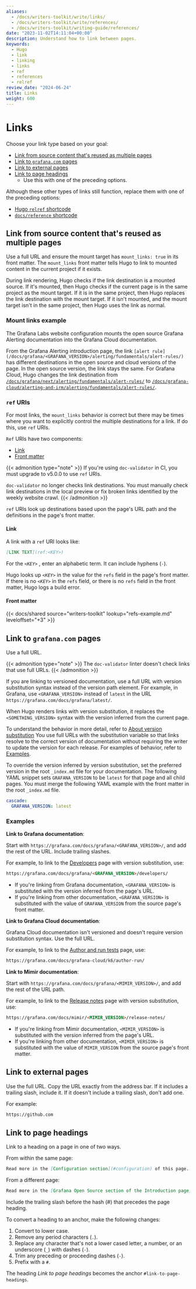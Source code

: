 ```yaml
---
aliases:
  - /docs/writers-toolkit/write/links/
  - /docs/writers-toolkit/write/references/
  - /docs/writers-toolkit/writing-guide/references/
date: "2023-11-02T14:11:04+00:00"
description: Understand how to link between pages.
keywords:
  - Hugo
  - link
  - linking
  - links
  - ref
  - references
  - relref
review_date: "2024-06-24"
title: Links
weight: 600
---
```


# Links

Choose your link type based on your goal:

- [Link from source content that's reused as multiple pages](#link-from-source-content-thats-reused-as-multiple-pages)
- [Link to `grafana.com` pages](#link-to-grafanacom-pages)
- [Link to external pages](#link-to-external-pages)
- [Link to page headings](#link-to-page-headings)
  - Use this with one of the preceding options.

Although these other types of links still function, replace them with one of the preceding options:

- [Hugo `relref` shortcode](https://grafana.com/docs/writers-toolkit/write/shortcodes/#relref)
- [`docs/reference` shortcode](https://grafana.com/docs/writers-toolkit/write/shortcodes/#docsreference)

## Link from source content that's reused as multiple pages

Use a full URL and ensure the mount target has `mount_links: true` in its front matter.
The `mount_links` front matter tells Hugo to link to mounted content in the current project if it exists.

During link rendering, Hugo checks if the link destination is a mounted source.
If it's mounted, then Hugo checks if the current page is in the same project as the mount target.
If it is in the same project, then Hugo replaces the link destination with the mount target.
If it isn't mounted, and the mount target isn't in the same project, then Hugo uses the link as normal.

### Mount links example

The Grafana Labs website configuration mounts the open source Grafana Alerting documentation into the Grafana Cloud documentation.

From the Grafana Alerting introduction page, the link `[alert rule](/docs/grafana/<GRAFANA_VERSION>/alerting/fundamentals/alert-rules/)` has different destinations in the open source and cloud versions of the page.
In the open source version, the link stays the same.
For Grafana Cloud, Hugo changes the link destination from [`/docs/grafana/next/alerting/fundamentals/alert-rules/`](/docs/grafana/next/alerting/fundamentals/alert-rules/) to [`/docs/grafana-cloud/alerting-and-irm/alerting/fundamentals/alert-rules/`](/docs/grafana-cloud/alerting-and-irm/alerting/fundamentals/alert-rules).

### `ref` URIs

For most links, the `mount_links` behavior is correct but there may be times where you want to explicitly control the multiple destinations for a link.
If do this, use `ref` URIs.

`Ref` URIs have two components:

- [Link](#link)
- [Front matter](#front-matter)

{{< admonition type="note" >}}
If you're using `doc-validator` in CI, you must upgrade to v5.0.0 to use `ref` URIs.

`doc-validator` no longer checks link destinations.
You must manually check link destinations in the local preview or fix broken links identified by the weekly website crawl.
{{< /admonition >}}

`ref` URIs look up destinations based upon the page's URL path and the definitions in the page's front matter.

#### Link

A link with a `ref` URI looks like:

```markdown
[LINK TEXT](ref:<KEY>)
```

For the _`<KEY>`_ , enter an alphabetic term.
It can include hyphens (`-`).

Hugo looks up _`<KEY>`_ in the value for the `refs` field in the page's front matter.
If there is no _`<KEY>`_ in the `refs` field, or there is no `refs` field in the front matter, Hugo logs a build error.

#### Front matter

{{< docs/shared source="writers-toolkit" lookup="refs-example.md" leveloffset="+3" >}}

## Link to `grafana.com` pages

Use a full URL.

{{< admonition type="note" >}}
The `doc-validator` linter doesn't check links that use full URLs.
{{< /admonition >}}

If you are linking to versioned documentation, use a full URL with version substitution syntax instead of the version path element.
For example, in Grafana, use `<GRAFANA_VERSION>` instead of `latest` in the URL `https://grafana.com/docs/grafana/latest/`.

When Hugo renders links with version substitution, it replaces the `<SOMETHING_VERSION>` syntax with the version inferred from the current page.

To understand the behavior in more detail, refer to [About version substitution](https://grafana.com/docs/writers-toolkit/write/shortcodes/#about-version-substitution)
You use full URLs with the substitution variable so that links resolve to the correct version of documentation without requiring the writer to update the version for each release.
For examples of behavior, refer to [Examples](#examples).

To override the version inferred by version substitution, set the preferred version in the root `_index.md` file for your documentation.
The following YAML snippet sets `GRAFANA_VERSION` to be `latest` for that page and all child pages.
You must merge the following YAML example with the front matter in the root `_index.md` file.

```yaml
cascade:
  GRAFANA_VERSION: latest
```

### Examples

**Link to Grafana documentation**:

Start with `https://grafana.com/docs/grafana/<GRAFANA_VERSION>/`, and add the rest of the URL.
Include trailing slashes.

For example, to link to the [Developers](https://grafana.com/docs/grafana/latest/developers/) page with version substitution, use:

```markdown
https://grafana.com/docs/grafana/<GRAFANA_VERSION>/developers/
```

- If you're linking from Grafana documentation, `<GRAFANA_VERSION>` is substituted with the version inferred from the page's URL.
- If you're linking from other documentation, `<GRAFANA_VERSION>` is substituted with the value of `GRAFANA_VERSION` from the source page's front matter.

**Link to Grafana Cloud documentation**:

Grafana Cloud documentation isn't versioned and doesn't require version substitution syntax.
Use the full URL.

For example, to link to the [Author and run tests](https://grafana.com/docs/grafana-cloud/k6/author-run/) page, use:

```markdown
https://grafana.com/docs/grafana-cloud/k6/author-run/
```

**Link to Mimir documentation**:

Start with `https://grafana.com/docs/grafana/<MIMIR_VERSION>/`, and add the rest of the URL path.

For example, to link to the [Release notes](https://grafana.com/docs/mimir/latest/release-notes/) page with version substitution, use:

```markdown
https://grafana.com/docs/mimir/<MIMIR_VERSION>/release-notes/
```

- If you're linking from Mimir documentation, `<MIMIR_VERSION>` is substituted with the version inferred from the page's URL.
- If you're linking from other documentation, `<MIMIR_VERSION>` is substituted with the value of `MIMIR_VERSION` from the source page's front matter.

## Link to external pages

Use the full URL.
Copy the URL exactly from the address bar.
If it includes a trailing slash, include it.
If it doesn't include a trailing slash, don't add one.

For example:

```markdown
https://github.com
```

## Link to page headings

Link to a heading on a page in one of two ways.

From within the same page:

```markdown
Read more in the [Configuration section](#configuration) of this page.
```

From a different page:

```markdown
Read more in the [Grafana Open Source section of the Introduction page](https://grafana.com/docs/grafana/<GRAFANA_VERSION>/fundamentals/#grafana-open-source).
```

Include the trailing slash before the hash (#) that precedes the page heading.

To convert a heading to an anchor, make the following changes:

1. Convert to lower case.
1. Remove any period characters (`.`).
1. Replace any character that's not a lower cased letter, a number, or an underscore (`_`) with dashes (`-`).
1. Trim any preceding or proceeding dashes (`-`).
1. Prefix with a `#`.

The heading _Link to page headings_ becomes the anchor `#link-to-page-headings`.
